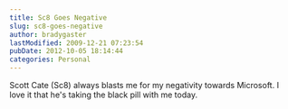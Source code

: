 ```yaml
---
title: Sc8 Goes Negative
slug: sc8-goes-negative
author: bradygaster
lastModified: 2009-12-21 07:23:54
pubDate: 2012-10-05 18:14:44
categories: Personal
---
```


Scott Cate (Sc8) always blasts me for my negativity towards Microsoft. I love it that he&apos;s
<a>taking the black pill</a>  with me today.
